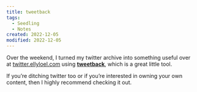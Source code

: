 ```yaml
---
title: tweetback
tags:
  - Seedling
  - Notes
created: 2022-12-05
modified: 2022-12-05
---
```


Over the weekend, I turned my twitter archive into something useful over at [twitter.ellyloel.com](http://twitter.ellyloel.com/) using [**tweetback**](https://github.com/tweetback/tweetback), which is a great little tool.

If you’re ditching twitter too or if you’re interested in owning your own content, then I highly recommend checking it out.
